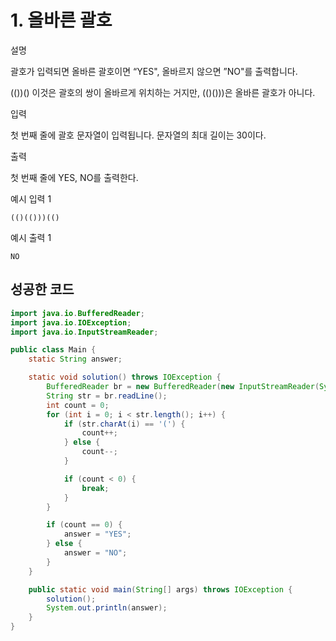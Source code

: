 # 1. 올바른 괄호

설명

괄호가 입력되면 올바른 괄호이면 “YES", 올바르지 않으면 ”NO"를 출력합니다.

(())() 이것은 괄호의 쌍이 올바르게 위치하는 거지만, (()()))은 올바른 괄호가 아니다.



입력

첫 번째 줄에 괄호 문자열이 입력됩니다. 문자열의 최대 길이는 30이다.



출력

첫 번째 줄에 YES, NO를 출력한다.



예시 입력 1 

```
(()(()))(()
```

예시 출력 1

```
NO
```



## 성공한 코드

~~~java
import java.io.BufferedReader;
import java.io.IOException;
import java.io.InputStreamReader;

public class Main {
    static String answer;

    static void solution() throws IOException {
        BufferedReader br = new BufferedReader(new InputStreamReader(System.in));
        String str = br.readLine();
        int count = 0;
        for (int i = 0; i < str.length(); i++) {
            if (str.charAt(i) == '(') {
                count++;
            } else {
                count--;
            }

            if (count < 0) {
                break;
            }
        }

        if (count == 0) {
            answer = "YES";
        } else {
            answer = "NO";
        }
    }

    public static void main(String[] args) throws IOException {
        solution();
        System.out.println(answer);
    }
}
~~~
